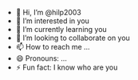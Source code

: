 - 👋 Hi, I’m @hilp2003
- 👀 I’m interested in you
- 🌱 I’m currently learning you
- 💞️ I’m looking to collaborate on you
- 📫 How to reach me ...
- 😄 Pronouns: ...
- ⚡ Fun fact: I know who are you

<!---
hilp2003/hilp2003 is a ✨ special ✨ repository because its `README.md` (this file) appears on your GitHub profile.
You can click the Preview link to take a look at your changes.
--->
